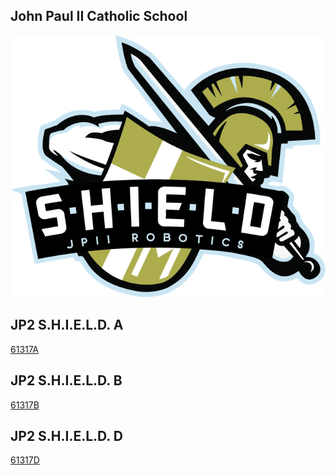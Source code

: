 ## John Paul II Catholic School
![jpii](./images/jpshield.jpg)

## JP2 S.H.I.E.L.D. A
[61317A](https://www.robotevents.com/teams/VRC/61317A)

## JP2 S.H.I.E.L.D. B
[61317B](https://www.robotevents.com/teams/VRC/61317B)

## JP2 S.H.I.E.L.D. D
[61317D](https://www.robotevents.com/teams/VRC/61317D)

